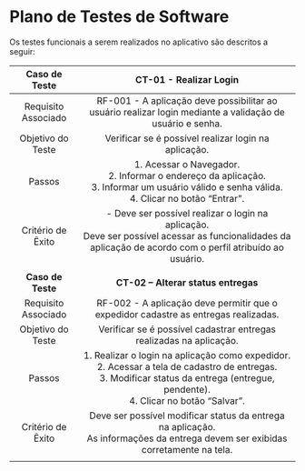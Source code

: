 # Plano de Testes de Software
Os testes funcionais a serem realizados no aplicativo são descritos a seguir:
 
| **Caso de Teste** 	| **CT-01 - Realizar Login** 	|
|:---:	|:---:	|
|	Requisito Associado 	| RF-001 - A aplicação deve possibilitar ao usuário realizar login mediante a validação de usuário e senha. |
| Objetivo do Teste 	| Verificar se é possível realizar login na aplicação. |
| Passos 	|  1. Acessar o Navegador. <br> 2. Informar o endereço da aplicação.<br> 3. Informar um usuário válido e senha válida. <br> 4. Clicar no botão “Entrar”. |
|Critério de Êxito | - Deve ser possível realizar o login na aplicação.<br>  Deve ser possível acessar as funcionalidades da aplicação de acordo com o perfil atribuído ao usuário. |
|  	|  	|
| **Caso de Teste** 	| **CT-02 – Alterar status entregas** 	|
|	Requisito Associado 	| RF-002 - A aplicação deve permitir que o expedidor cadastre as entregas realizadas. |
| Objetivo do Teste 	| Verificar se é possível cadastrar entregas realizadas na aplicação. |
| Passos 	|  1.   	Realizar o login na aplicação como expedidor.<br> 2. Acessar a tela de cadastro de entregas. <br> 3. Modificar status da entrega (entregue, pendente).<br> 4. Clicar no botão “Salvar”. |
|Critério de Êxito | Deve ser possível modificar status da entrega na aplicação.<br>  As informações da entrega devem ser exibidas corretamente na tela. |
|  	|  	|

